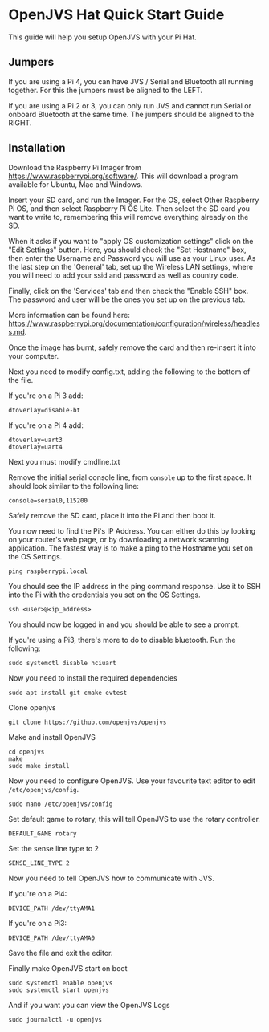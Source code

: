 # OpenJVS Hat Quick Start Guide

This guide will help you setup OpenJVS with your Pi Hat.

## Jumpers

If you are using a Pi 4, you can have JVS / Serial and Bluetooth all running together. For this the jumpers must be aligned to the LEFT.

If you are using a Pi 2 or 3, you can only run JVS and cannot run Serial or onboard Bluetooth at the same time. The jumpers should be aligned to the RIGHT.

## Installation

Download the Raspberry Pi Imager from https://www.raspberrypi.org/software/. This will download a program available for Ubuntu, Mac and Windows.

Insert your SD card, and run the Imager. For the OS, select Other Raspberry Pi OS, and then select Raspberry Pi OS Lite. Then select the SD card you want to write to, remembering this will remove everything already on the SD.

When it asks if you want to "apply OS customization settings" click on the "Edit Settings" button. Here, you should check the "Set Hostname" box, then enter the Username and Password you will use as your Linux user. As the last step on the 'General' tab, set up the Wireless LAN settings, where you will need to add your ssid and password as well as country code.

Finally, click on the 'Services' tab and then check the "Enable SSH" box. The password and user will be the ones you set up on the previous tab.

More information can be found here: https://www.raspberrypi.org/documentation/configuration/wireless/headless.md.

Once the image has burnt, safely remove the card and then re-insert it into your computer.

Next you need to modify config.txt, adding the following to the bottom of the file.

If you're on a Pi 3 add:

```
dtoverlay=disable-bt
```

If you're on a Pi 4 add:

```
dtoverlay=uart3
dtoverlay=uart4
```

Next you must modify cmdline.txt

Remove the initial serial console line, from `console` up to the first space. It should look similar to the following line:

```
console=serial0,115200
```

Safely remove the SD card, place it into the Pi and then boot it.

You now need to find the Pi's IP Address. You can either do this by looking on your router's web page, or by downloading a network scanning application. The fastest way is to make a ping to the Hostname you set on the OS Settings.

```
ping raspberrypi.local
```

You should see the IP address in the ping command response. Use it to SSH into the Pi with the credentials you set on the OS Settings.

```
ssh <user>@<ip_address>
```

You should now be logged in and you should be able to see a prompt.

If you're using a Pi3, there's more to do to disable bluetooth. Run the following:

```
sudo systemctl disable hciuart
```

Now you need to install the required dependencies

```
sudo apt install git cmake evtest
```

Clone openjvs 

```
git clone https://github.com/openjvs/openjvs
```

Make and install OpenJVS

```
cd openjvs
make
sudo make install
```

Now you need to configure OpenJVS. Use your favourite text editor to edit `/etc/openjvs/config`.

```
sudo nano /etc/openjvs/config
```

Set default game to rotary, this will tell OpenJVS to use the rotary controller.
```
DEFAULT_GAME rotary
```

Set the sense line type to 2

```
SENSE_LINE_TYPE 2
```

Now you need to tell OpenJVS how to communicate with JVS.

If you're on a Pi4:

```
DEVICE_PATH /dev/ttyAMA1
```

If you're on a Pi3:

```
DEVICE_PATH /dev/ttyAMA0
```

Save the file and exit the editor.

Finally make OpenJVS start on boot

```
sudo systemctl enable openjvs
sudo systemctl start openjvs
```

And if you want you can view the OpenJVS Logs

```
sudo journalctl -u openjvs
```
